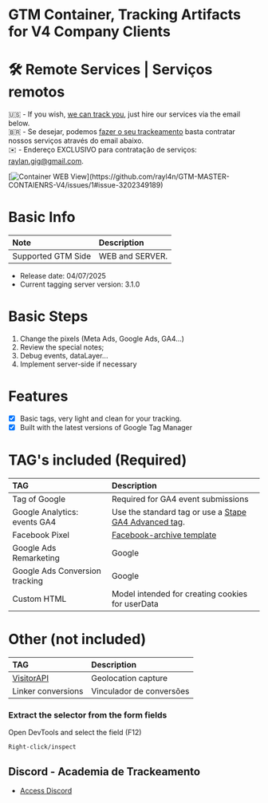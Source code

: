 # GTM Container, Tracking Artifacts for V4 Company Clients

# 🛠️ Remote Services | Serviços remotos

🇺🇸 - If you wish, [we can track you](https://academiadetrackeamento.com.br), just hire our services via the email below.
<br>
🇧🇷 - Se desejar, podemos [fazer o seu trackeamento](https://academiadetrackeamento.com.br) basta contratar nossos serviços através do email abaixo.
<br>
✉️ - Endereço EXCLUSIVO para contratação de serviços: raylan.gig@gmail.com.

[![Container WEB View]([https://github.com/user-attachments/assets/4868c2cf-a08a-420f-bbdd-1ca1fe63e52f](https://github.com/rayl4n/GTM-MASTER-CONTAIENRS-V4/issues/1#issue-3202349189))](https://github.com/rayl4n/GTM-MASTER-CONTAIENRS-V4/issues/1#issue-3202349189)

# Basic Info

Note|Description
:----|:----
Supported GTM Side|WEB and SERVER.

- Release date: 04/07/2025
- Current tagging server version: 3.1.0

# Basic Steps

1. Change the pixels (Meta Ads, Google Ads, GA4...)
2. Review the special notes;
3. Debug events, dataLayer...
4. Implement server-side if necessary

# Features
- [x] Basic tags, very light and clean for your tracking.
- [x] Built with the latest versions of Google Tag Manager

# TAG's included (**Required**)

TAG|Description
:----|:----
Tag of Google|Required for GA4 event submissions
Google Analytics: events GA4|Use the standard tag or use a [Stape GA4 Advanced tag](https://github.com/stape-io/ga4-advanced-tag).
Facebook Pixel|[Facebook-archive template](https://github.com/facebookarchive/GoogleTagManager-WebTemplate-For-FacebookPixel) 
Google Ads Remarketing|Google
Google Ads Conversion tracking|Google
Custom HTML|Model intended for creating cookies for userData

# Other (not included)

TAG|Description
:----|:----
[VisitorAPI](https://github.com/visitorapi/visitor-api-google-tag-manager)|Geolocation capture
Linker conversions|Vinculador de conversões


### Extract the selector from the form fields

Open DevTools and select the field (F12)
```
Right-click/inspect
```


## Discord - Academia de Trackeamento
- [Access Discord](https://discord.gg/GTzGmKNFy8)
